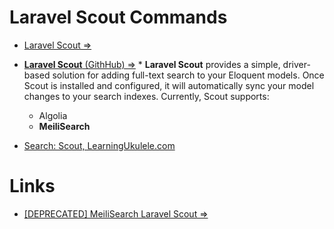 # Laravel Scout Commands

- [Laravel Scout ⇒](https://laravel.com/docs/master/scout)
- [**Laravel Scout** (GithHub) ⇒](https://github.com/laravel/scout) * **Laravel Scout** provides a simple, driver-based solution for adding full-text search to your Eloquent models. Once Scout is installed and configured, it will automatically sync your model changes to your search indexes. Currently, Scout supports:
	- Algolia
    - **MeiliSearch**

- [Search: Scout, LearningUkulele.com](../../Dev/MeiliSearch/Search_%20Scout,%20LearningUkulele.com.md)

# Links

- [[DEPRECATED] MeiliSearch Laravel Scout ⇒](https://github.com/meilisearch/meilisearch-laravel-scout)

